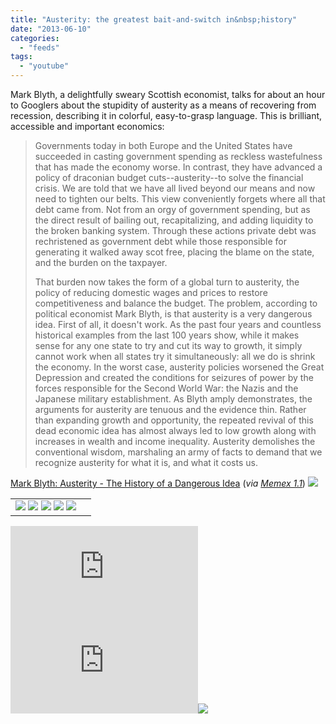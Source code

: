 ```yaml
---
title: "Austerity: the greatest bait-and-switch in&nbsp;history"
date: "2013-06-10"
categories: 
  - "feeds"
tags: 
  - "youtube"
---
```


Mark Blyth, a delightfully sweary Scottish economist, talks for about an hour to Googlers about the stupidity of austerity as a means of recovering from recession, describing it in colorful, easy-to-grasp language. This is brilliant, accessible and important economics:

> Governments today in both Europe and the United States have succeeded in casting government spending as reckless wastefulness that has made the economy worse. In contrast, they have advanced a policy of draconian budget cuts--austerity--to solve the financial crisis. We are told that we have all lived beyond our means and now need to tighten our belts. This view conveniently forgets where all that debt came from. Not from an orgy of government spending, but as the direct result of bailing out, recapitalizing, and adding liquidity to the broken banking system. Through these actions private debt was rechristened as government debt while those responsible for generating it walked away scot free, placing the blame on the state, and the burden on the taxpayer.
> 
> That burden now takes the form of a global turn to austerity, the policy of reducing domestic wages and prices to restore competitiveness and balance the budget. The problem, according to political economist Mark Blyth, is that austerity is a very dangerous idea. First of all, it doesn't work. As the past four years and countless historical examples from the last 100 years show, while it makes sense for any one state to try and cut its way to growth, it simply cannot work when all states try it simultaneously: all we do is shrink the economy. In the worst case, austerity policies worsened the Great Depression and created the conditions for seizures of power by the forces responsible for the Second World War: the Nazis and the Japanese military establishment. As Blyth amply demonstrates, the arguments for austerity are tenuous and the evidence thin. Rather than expanding growth and opportunity, the repeated revival of this dead economic idea has almost always led to low growth along with increases in wealth and income inequality. Austerity demolishes the conventional wisdom, marshaling an army of facts to demand that we recognize austerity for what it is, and what it costs us.

[Mark Blyth: Austerity - The History of a Dangerous Idea](http://www.youtube.com/watch?v=JQuHSQXxsjM) (_via [Memex 1.1](http://memex.naughtons.org/)_) ![](images/mf.gif)

<table border="0"><tbody><tr><td valign="middle"><a href="http://share.feedsportal.com/share/twitter/?u=http%3A%2F%2Fboingboing.net%2F2013%2F06%2F10%2Fausterity-the-greatest-bait-a.html&amp;t=Austerity%3A+the+greatest+bait-and-switch+in%C2%A0history"><img src="images/twitter.png" border="0"></a>&nbsp;<a href="http://share.feedsportal.com/share/facebook/?u=http%3A%2F%2Fboingboing.net%2F2013%2F06%2F10%2Fausterity-the-greatest-bait-a.html&amp;t=Austerity%3A+the+greatest+bait-and-switch+in%C2%A0history"><img src="images/facebook.png" border="0"></a>&nbsp;<a href="http://share.feedsportal.com/share/linkedin/?u=http%3A%2F%2Fboingboing.net%2F2013%2F06%2F10%2Fausterity-the-greatest-bait-a.html&amp;t=Austerity%3A+the+greatest+bait-and-switch+in%C2%A0history"><img src="images/linkedin.png" border="0"></a>&nbsp;<a href="http://share.feedsportal.com/share/gplus/?u=http%3A%2F%2Fboingboing.net%2F2013%2F06%2F10%2Fausterity-the-greatest-bait-a.html&amp;t=Austerity%3A+the+greatest+bait-and-switch+in%C2%A0history"><img src="images/googleplus.png" border="0"></a>&nbsp;<a href="http://share.feedsportal.com/share/email/?u=http%3A%2F%2Fboingboing.net%2F2013%2F06%2F10%2Fausterity-the-greatest-bait-a.html&amp;t=Austerity%3A+the+greatest+bait-and-switch+in%C2%A0history"><img src="images/email.png" border="0"></a></td><td valign="middle"></td></tr></tbody></table>

  
  
[![](http://da.feedsportal.com/r/165665032576/u/49/f/653965/c/35208/s/2d198124/a2.img)](http://da.feedsportal.com/r/165665032576/u/49/f/653965/c/35208/s/2d198124/a2.htm)![](http://pi.feedsportal.com/r/165665032576/u/49/f/653965/c/35208/s/2d198124/a2t.img)![](http://feeds.feedburner.com/~r/boingboing/iBag/~4/YeLgnFvSTIY)
